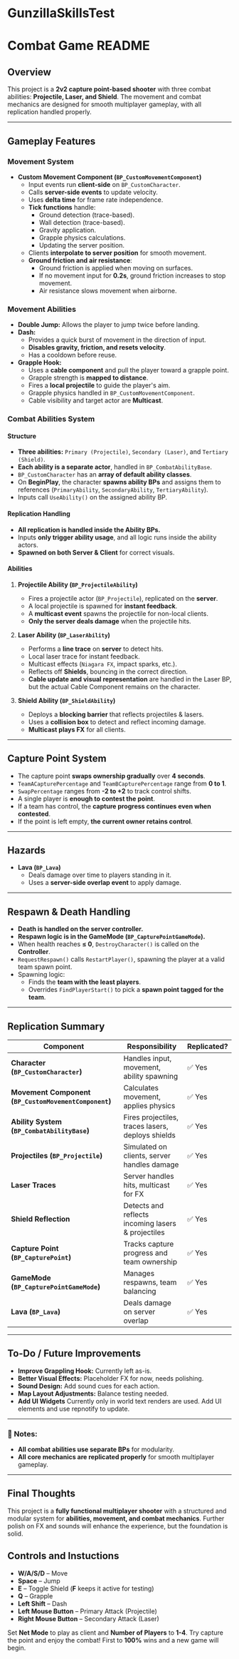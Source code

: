 # GunzillaSkillsTest
 
# Combat Game README

## Overview
This project is a **2v2 capture point-based shooter** with three combat abilities: **Projectile, Laser, and Shield**. The movement and combat mechanics are designed for smooth multiplayer gameplay, with all replication handled properly.

---

## **Gameplay Features**
### **Movement System**
- **Custom Movement Component (`BP_CustomMovementComponent`)**
  - Input events run **client-side** on `BP_CustomCharacter`.
  - Calls **server-side events** to update velocity.
  - Uses **delta time** for frame rate independence.
  - **Tick functions** handle:
    - Ground detection (trace-based).
    - Wall detection (trace-based).
    - Gravity application.
    - Grapple physics calculations.
    - Updating the server position.
  - Clients **interpolate to server position** for smooth movement.
  - **Ground friction and air resistance**:
    - Ground friction is applied when moving on surfaces.
    - If no movement input for **0.2s**, ground friction increases to stop movement.
    - Air resistance slows movement when airborne.

### **Movement Abilities**
- **Double Jump:** Allows the player to jump twice before landing.
- **Dash:**
  - Provides a quick burst of movement in the direction of input.
  - **Disables gravity, friction, and resets velocity**.
  - Has a cooldown before reuse.
- **Grapple Hook:**
  - Uses a **cable component** and pull the player toward a grapple point.
  - Grapple strength is **mapped to distance**.
  - Fires a **local projectile** to guide the player's aim.
  - Grapple physics handled in `BP_CustomMovementComponent`.
  - Cable visibility and target actor are **Multicast**.

### **Combat Abilities System**
#### **Structure**
- **Three abilities:** `Primary (Projectile)`, `Secondary (Laser)`, and `Tertiary (Shield)`.
- **Each ability is a separate actor**, handled in `BP_CombatAbilityBase`.
- `BP_CustomCharacter` has an **array of default ability classes**.
- On **BeginPlay**, the character **spawns ability BPs** and assigns them to references (`PrimaryAbility`, `SecondaryAbility`, `TertiaryAbility`).
- Inputs call `UseAbility()` on the assigned ability BP.

#### **Replication Handling**
- **All replication is handled inside the Ability BPs.**
- Inputs **only trigger ability usage**, and all logic runs inside the ability actors.
- **Spawned on both Server & Client** for correct visuals.

#### **Abilities**
1. **Projectile Ability (`BP_ProjectileAbility`)**
   - Fires a projectile actor (`BP_Projectile`), replicated on the **server**.
   - A local projectile is spawned for **instant feedback**.
   - A **multicast event** spawns the projectile for non-local clients.
   - **Only the server deals damage** when the projectile hits.

2. **Laser Ability (`BP_LaserAbility`)**
   - Performs a **line trace** on **server** to detect hits.
   - Local laser trace for instant feedback.
   - Multicast effects (`Niagara FX`, impact sparks, etc.).
   - Reflects off **Shields**, bouncing in the correct direction.
   - **Cable update and visual representation** are handled in the Laser BP, but the actual Cable Component remains on the character.

3. **Shield Ability (`BP_ShieldAbility`)**
   - Deploys a **blocking barrier** that reflects projectiles & lasers.
   - Uses a **collision box** to detect and reflect incoming damage.
   - **Multicast plays FX** for all clients.

---

## **Capture Point System**
- The capture point **swaps ownership gradually** over **4 seconds**.
- `TeamACapturePercentage` and `TeamBCapturePercentage` range from **0 to 1**.
- `SwapPercentage` ranges from **-2 to +2** to track control shifts.
- A single player is **enough to contest the point**.
- If a team has control, the **capture progress continues even when contested**.
- If the point is left empty, **the current owner retains control**.

---

## **Hazards**
- **Lava (`BP_Lava`)**
  - Deals damage over time to players standing in it.
  - Uses a **server-side overlap event** to apply damage.

---

## **Respawn & Death Handling**
- **Death is handled on the server controller.**
- **Respawn logic is in the GameMode (`BP_CapturePointGameMode`).**
- When health reaches **≤ 0**, `DestroyCharacter()` is called on the **Controller**.
- `RequestRespawn()` calls `RestartPlayer()`, spawning the player at a valid team spawn point.
- Spawning logic:
  - Finds the **team with the least players**.
  - Overrides `FindPlayerStart()` to pick a **spawn point tagged for the team**.

---

## **Replication Summary**
| Component           | Responsibility                                   | Replicated? |
|--------------------|----------------------------------------------|-------------|
| **Character (`BP_CustomCharacter`)** | Handles input, movement, ability spawning | ✅ Yes |
| **Movement Component (`BP_CustomMovementComponent`)** | Calculates movement, applies physics | ✅ Yes |
| **Ability System (`BP_CombatAbilityBase`)** | Fires projectiles, traces lasers, deploys shields | ✅ Yes |
| **Projectiles (`BP_Projectile`)** | Simulated on clients, server handles damage | ✅ Yes |
| **Laser Traces** | Server handles hits, multicast for FX | ✅ Yes |
| **Shield Reflection** | Detects and reflects incoming lasers & projectiles | ✅ Yes |
| **Capture Point (`BP_CapturePoint`)** | Tracks capture progress and team ownership | ✅ Yes |
| **GameMode (`BP_CapturePointGameMode`)** | Manages respawns, team balancing | ✅ Yes |
| **Lava (`BP_Lava`)** | Deals damage on server overlap | ✅ Yes |

---

## **To-Do / Future Improvements**
- **Improve Grappling Hook:** Currently left as-is.
- **Better Visual Effects:** Placeholder FX for now, needs polishing.
- **Sound Design:** Add sound cues for each action.
- **Map Layout Adjustments:** Balance testing needed.
- **Add UI Widgets** Currently only in world text renders are used. Add UI elements and use repnotify to update.

---
### **📌 Notes:**
- **All combat abilities use separate BPs** for modularity.
- **All core mechanics are replicated properly** for smooth multiplayer gameplay.

---
## **Final Thoughts**
This project is a **fully functional multiplayer shooter** with a structured and modular system for **abilities, movement, and combat mechanics**. Further polish on FX and sounds will enhance the experience, but the foundation is solid.

## Controls and Instuctions
- **W/A/S/D** – Move
- **Space** – Jump
- **E** – Toggle Shield (**F** keeps it active for testing)
- **Q** – Grapple
- **Left Shift** – Dash
- **Left Mouse Button** – Primary Attack (Projectile)
- **Right Mouse Button** – Secondary Attack (Laser) 

Set **Net Mode** to play as client and **Number of Players** to **1-4**. 
Try capture the point and enjoy the combat! First to **100%** wins and a new game will begin.

